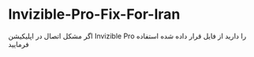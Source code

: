 # Invizible-Pro-Fix-For-Iran
اگر مشکل اتصال در اپلیکیشن Invizible Pro را دارید از فایل قرار داده شده استفاده فرمایید 
